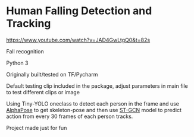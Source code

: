 <h1> Human Falling Detection and Tracking </h1>

https://www.youtube.com/watch?v=JAD4GwLtgQ0&t=82s

Fall recognition

Python 3 

Originally built/tested on TF/Pycharm

Default testing clip included in the package, adjust parameters in main file to test different clips or image

Using Tiny-YOLO oneclass to detect each person in the frame and use 
[AlphaPose](https://github.com/MVIG-SJTU/AlphaPose) to get skeleton-pose and then use
[ST-GCN](https://github.com/yysijie/st-gcn) model to predict action from every 30 frames 
of each person tracks.

Project made just for fun
